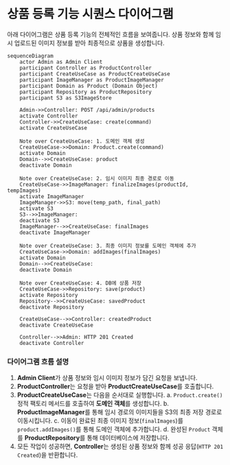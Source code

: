 # 상품 등록 기능 시퀀스 다이어그램

아래 다이어그램은 상품 등록 기능의 전체적인 흐름을 보여줍니다. 상품 정보와 함께 임시 업로드된 이미지 정보를 받아 최종적으로 상품을 생성합니다.

```mermaid
sequenceDiagram
    actor Admin as Admin Client
    participant Controller as ProductController
    participant CreateUseCase as ProductCreateUseCase
    participant ImageManager as ProductImageManager
    participant Domain as Product (Domain Object)
    participant Repository as ProductRepository
    participant S3 as S3ImageStore

    Admin->>Controller: POST /api/admin/products
    activate Controller
    Controller->>CreateUseCase: create(command)
    activate CreateUseCase

    Note over CreateUseCase: 1. 도메인 객체 생성
    CreateUseCase->>Domain: Product.create(command)
    activate Domain
    Domain-->>CreateUseCase: product
    deactivate Domain

    Note over CreateUseCase: 2. 임시 이미지 최종 경로로 이동
    CreateUseCase->>ImageManager: finalizeImages(productId, tempImages)
    activate ImageManager
    ImageManager->>S3: move(temp_path, final_path)
    activate S3
    S3-->>ImageManager: 
    deactivate S3
    ImageManager-->>CreateUseCase: finalImages
    deactivate ImageManager

    Note over CreateUseCase: 3. 최종 이미지 정보를 도메인 객체에 추가
    CreateUseCase->>Domain: addImages(finalImages)
    activate Domain
    Domain-->>CreateUseCase: 
    deactivate Domain

    Note over CreateUseCase: 4. DB에 상품 저장
    CreateUseCase->>Repository: save(product)
    activate Repository
    Repository-->>CreateUseCase: savedProduct
    deactivate Repository

    CreateUseCase-->>Controller: createdProduct
    deactivate CreateUseCase

    Controller-->>Admin: HTTP 201 Created
    deactivate Controller
```

### 다이어그램 흐름 설명

1.  **Admin Client**가 상품 정보와 임시 이미지 정보가 담긴 요청을 보냅니다.
2.  **ProductController**는 요청을 받아 **ProductCreateUseCase**를 호출합니다.
3.  **ProductCreateUseCase**는 다음을 순서대로 실행합니다.
    a.  `Product.create()` 정적 팩토리 메서드를 호출하여 **도메인 객체**를 생성합니다.
    b.  **ProductImageManager**를 통해 임시 경로의 이미지들을 S3의 최종 저장 경로로 이동시킵니다.
    c.  이동이 완료된 최종 이미지 정보(`finalImages`)를 `product.addImages()`를 통해 도메인 객체에 추가합니다.
    d.  완성된 `Product` 객체를 **ProductRepository**를 통해 데이터베이스에 저장합니다.
4.  모든 작업이 성공하면, **Controller**는 생성된 상품 정보와 함께 성공 응답(`HTTP 201 Created`)을 반환합니다.
